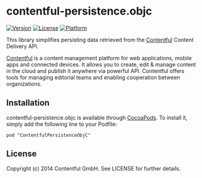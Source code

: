 # contentful-persistence.objc

[![Version](https://img.shields.io/cocoapods/v/contentful-persistence.objc.svg?style=flat)](http://cocoadocs.org/docsets/ContentfulPersistenceObjC)
[![License](https://img.shields.io/cocoapods/l/contentful-persistence.objc.svg?style=flat)](http://cocoadocs.org/docsets/ContentfulPersistenceObjC)
[![Platform](https://img.shields.io/cocoapods/p/contentful-persistence.objc.svg?style=flat)](http://cocoadocs.org/docsets/ContentfulPersistenceObjC)

This library simplifies persisting data retrieved from the [Contentful][1] Content Delivery API.

[Contentful][1] is a content management platform for web applications, mobile apps and connected devices. It allows you to create, edit & manage content in the cloud and publish it anywhere via powerful API. Contentful offers tools for managing editorial teams and enabling cooperation between organizations.

## Installation

contentful-persistence.objc is available through [CocoaPods](http://cocoapods.org). To install
it, simply add the following line to your Podfile:

    pod "ContentfulPersistenceObjC"

## License

Copyright (c) 2014 Contentful GmbH. See LICENSE for further details.

[1]: https://www.contentful.com

